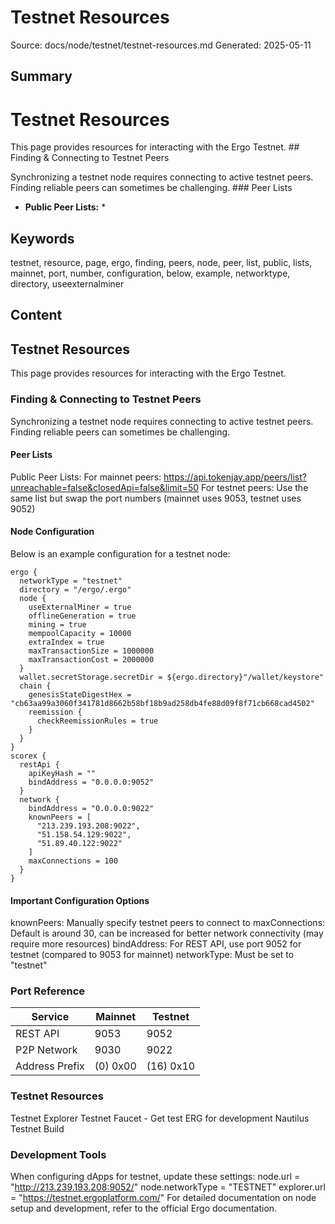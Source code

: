 # Testnet Resources
Source: docs/node/testnet/testnet-resources.md
Generated: 2025-05-11

## Summary
# Testnet Resources

This page provides resources for interacting with the Ergo Testnet. ## Finding & Connecting to Testnet Peers

Synchronizing a testnet node requires connecting to active testnet peers. Finding reliable peers can sometimes be challenging. ### Peer Lists

* **Public Peer Lists:**
  *

## Keywords
testnet, resource, page, ergo, finding, peers, node, peer, list, public, lists, mainnet, port, number, configuration, below, example, networktype, directory, useexternalminer

## Content
## Testnet Resources
This page provides resources for interacting with the Ergo Testnet.

### Finding & Connecting to Testnet Peers
Synchronizing a testnet node requires connecting to active testnet peers. Finding reliable peers can sometimes be challenging.

#### Peer Lists
Public Peer Lists:
For mainnet peers: https://api.tokenjay.app/peers/list?unreachable=false&closedApi=false&limit=50
For testnet peers: Use the same list but swap the port numbers (mainnet uses 9053, testnet uses 9052)

#### Node Configuration
Below is an example configuration for a testnet node:
```
ergo {
  networkType = "testnet"
  directory = "/ergo/.ergo"
  node {
    useExternalMiner = true
    offlineGeneration = true
    mining = true
    mempoolCapacity = 10000
    extraIndex = true
    maxTransactionSize = 1000000
    maxTransactionCost = 2000000
  }
  wallet.secretStorage.secretDir = ${ergo.directory}"/wallet/keystore"
  chain {
    genesisStateDigestHex = "cb63aa99a3060f341781d8662b58bf18b9ad258db4fe88d09f8f71cb668cad4502"
    reemission {
      checkReemissionRules = true
    }
  }
}
scorex {
  restApi {
    apiKeyHash = ""
    bindAddress = "0.0.0.0:9052"
  }
  network {
    bindAddress = "0.0.0.0:9022"
    knownPeers = [
      "213.239.193.208:9022",
      "51.158.54.129:9022",
      "51.89.40.122:9022"
    ]
    maxConnections = 100
  }
}
```

#### Important Configuration Options
knownPeers: Manually specify testnet peers to connect to
maxConnections: Default is around 30, can be increased for better network connectivity (may require more resources)
bindAddress: For REST API, use port 9052 for testnet (compared to 9053 for mainnet)
networkType: Must be set to "testnet"

### Port Reference
| Service | Mainnet | Testnet |
|---------|---------|---------|
| REST API | 9053 | 9052 |
| P2P Network | 9030 | 9022 |
| Address Prefix | (0) 0x00 | (16) 0x10 |

### Testnet Resources
Testnet Explorer
Testnet Faucet - Get test ERG for development
Nautilus Testnet Build

### Development Tools
When configuring dApps for testnet, update these settings:
node.url = "http://213.239.193.208:9052/"
node.networkType = "TESTNET"
explorer.url = "https://testnet.ergoplatform.com/"
For detailed documentation on node setup and development, refer to the official Ergo documentation.
